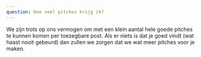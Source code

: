 ```yaml
---
question: Hoe veel pitches krijg ik?
---
```

We zijn trots op ons vermogen om met een klein aantal hele goede pitches te kunnen komen per toezegbare post. Als er niets is dat je goed vindt (wat haast nooit gebeurd) dan zullen we zorgen dat we wat meer pitches voor je maken.
